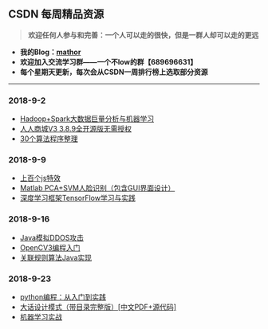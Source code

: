 ## CSDN 每周精品资源
> **欢迎任何人参与和完善：一个人可以走的很快，但是一群人却可以走的更远**

* **我的Blog：[mathor](https://www.wmathor.com)**
* **欢迎加入交流学习群——一个不low的群【689696631】**
* **每个星期天更新，每次会从CSDN一周排行榜上选取部分资源**
<hr>

### 2018-9-2
- [Hadoop+Spark大数据巨量分析与机器学习](https://pan.baidu.com/s/1zzTBJPpv0pfjrFxAZlw5zA)
- [人人商城V3 3.8.9全开源版无需授权](https://pan.baidu.com/s/1nDd0RR3J-reph3DoerBD0Q)
- [30个算法程序整理](https://pan.baidu.com/s/1xZufNzi2y1iH4lkkUfSjYA)
### 2018-9-9
- [上百个js特效](https://pan.baidu.com/s/16cmKAudiyGcTH_DQTmxnlw)
- [Matlab PCA+SVM人脸识别（包含GUI界面设计）](https://pan.baidu.com/s/1lr15oKt5K2Im7tcwN4eXpQ)
- [深度学习框架TensorFlow学习与实践](https://github.com/dta0502/DeepLearning-Framework-TensorFlow-Learning-and-Application)
### 2018-9-16
- [Java模拟DDOS攻击](https://pan.baidu.com/s/1MS7LzEEYKeFyqU3wTRkvxw)
- [OpenCV3编程入门](https://pan.baidu.com/s/1K320kstGt94leWsEVylH9g)
- [关联规则算法Java实现](https://pan.baidu.com/s/1ghSMhbOzafYQ1ByLEVWSrg)
### 2018-9-23
- [python编程：从入门到实践](https://pan.baidu.com/s/14sw-NcA-4Qvau4f2LEmAWg)
- [大话设计模式（带目录完整版）[中文PDF+源代码]](https://pan.baidu.com/s/1TsDDXntjyakdPNAvykbSYw)
- [机器学习实战](https://pan.baidu.com/s/1gwHFwssq1ul_JVMO2ebRPg)
